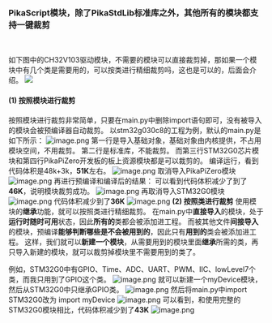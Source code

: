 ### PikaScript模块，除了PikaStdLib标准库之外，其他所有的**模块都支持一键裁剪**
​

如下图中的CH32V103驱动模块，不需要的模块可以直接裁剪掉，那如果一个模块中有几个类是需要用的，可以按类进行精细裁剪吗，这也是可以的，后面会介绍。
![](https://cdn.nlark.com/yuque/0/2021/png/22991477/1638631568309-cbc19553-75be-4915-900a-72fe700b4d16.png#crop=0.0442&crop=0.029&crop=0.9531&crop=1&from=url&height=408&id=BHwGK&margin=%5Bobject%20Object%5D&originHeight=630&originWidth=909&originalType=binary&ratio=1&rotation=0&showTitle=false&status=done&style=none&title=&width=588)
#### (1) 按照模块进行裁剪
按照模块进行裁剪非常简单，只要在main.py中删除import语句即可，没有被导入的模块会被预编译器自动裁剪。
以stm32g030c8的工程为例，默认的main.py是如下所示：
![image.png](https://cdn.nlark.com/yuque/0/2021/png/22991477/1639281734520-d63c222e-6c15-46f6-9349-2aae5e3a22a1.png#clientId=uab51b66f-6123-4&crop=0&crop=0&crop=1&crop=1&from=paste&height=138&id=uc9933b75&margin=%5Bobject%20Object%5D&name=image.png&originHeight=275&originWidth=527&originalType=binary&ratio=1&rotation=0&showTitle=false&size=29373&status=done&style=none&taskId=u08fccc8e-5611-4b16-b461-0b6ac028624&title=&width=263.5)
第一行是导入基础对象，基础对象由内核提供，不占用模块空间，不用裁剪。
第二行是标准库，不能裁剪。
而第三行STM32G0芯片模块和第四行PikaPiZero开发板的板上资源模块都是可以裁剪的。
编译运行，看到代码体积是48k+3k，**51K**左右。
![image.png](https://cdn.nlark.com/yuque/0/2021/png/22991477/1639281670087-0edcd6a5-c1ec-4eb7-aa13-b4af6f856774.png#clientId=uab51b66f-6123-4&crop=0&crop=0&crop=1&crop=1&from=paste&height=42&id=u426872f9&margin=%5Bobject%20Object%5D&name=image.png&originHeight=60&originWidth=744&originalType=binary&ratio=1&rotation=0&showTitle=false&size=13700&status=done&style=none&taskId=u45b3a133-64c1-4e02-8806-a9946ad387e&title=&width=518)
取消导入PikaPiZero模块
![image.png](https://cdn.nlark.com/yuque/0/2021/png/22991477/1639281716434-51e185a4-bbbc-4fe6-8867-9834b0973da1.png#clientId=uab51b66f-6123-4&crop=0&crop=0&crop=1&crop=1&from=paste&height=105&id=u7c822acc&margin=%5Bobject%20Object%5D&name=image.png&originHeight=210&originWidth=536&originalType=binary&ratio=1&rotation=0&showTitle=false&size=22619&status=done&style=none&taskId=uc4ebe541-3d1a-4fa6-8b08-47ea797d4c3&title=&width=268)
再进行预编译和编译后的结果：
可以看到代码体积减少了到了**46K**，说明模块裁剪成功。
![image.png](https://cdn.nlark.com/yuque/0/2021/png/22991477/1639281815845-56657902-ab07-409e-9a3f-f0197370c37c.png#clientId=uab51b66f-6123-4&crop=0&crop=0&crop=1&crop=1&from=paste&height=33&id=u2b752396&margin=%5Bobject%20Object%5D&name=image.png&originHeight=65&originWidth=753&originalType=binary&ratio=1&rotation=0&showTitle=false&size=14886&status=done&style=none&taskId=u10568433-91a2-416f-af13-ab35b9e449c&title=&width=376.5)
再取消导入STM32G0模块
![image.png](https://cdn.nlark.com/yuque/0/2021/png/22991477/1639281843772-333666fe-d348-4616-8f39-5ab63500e3c7.png#clientId=uab51b66f-6123-4&crop=0&crop=0&crop=1&crop=1&from=paste&height=78&id=u8e613994&margin=%5Bobject%20Object%5D&name=image.png&originHeight=156&originWidth=513&originalType=binary&ratio=1&rotation=0&showTitle=false&size=16390&status=done&style=none&taskId=ub1b6884d-b66f-474d-b69c-9d6da6928c4&title=&width=256.5)
代码体积减少到了**36K**
![image.png](https://cdn.nlark.com/yuque/0/2021/png/22991477/1639281899582-c0e013e7-9e75-4faf-8c68-d6c2193a030f.png#clientId=uab51b66f-6123-4&crop=0&crop=0&crop=1&crop=1&from=paste&height=42&id=uf4f61b6b&margin=%5Bobject%20Object%5D&name=image.png&originHeight=84&originWidth=767&originalType=binary&ratio=1&rotation=0&showTitle=false&size=18001&status=done&style=none&taskId=u2fe203ec-72fb-462b-80b1-c1b3f8e349d&title=&width=383.5)
**(2) 按照类进行裁剪**
使用模块的**继承**功能，就可以按照类进行精细裁剪。
在main.py中**直接导入**的模块，处于**运行时随时可用**状态，因此**所有的**类都会被添加进工程。
而被其他文件**间接导入**的模块，预编译**能够判断哪些是不会被用到的**，因此只有**用到的**类会被添加进工程。
这样，我们就可以**新建一个模块**，从需要用到的模块里面**继承**所需的类，再只导入新建的模块，就可以裁剪掉模块里不需要用到的类了。
​

例如，STM32G0中有GPIO、Time、ADC、UART、PWM、IIC、lowLevel7个类，而我只用到了GPIO这个类。
![image.png](https://cdn.nlark.com/yuque/0/2021/png/22991477/1639282316919-0450c010-004a-4d84-891a-14a6d0537e11.png#clientId=uab51b66f-6123-4&crop=0&crop=0&crop=1&crop=1&from=paste&height=377&id=u61d95c30&margin=%5Bobject%20Object%5D&name=image.png&originHeight=754&originWidth=922&originalType=binary&ratio=1&rotation=0&showTitle=false&size=93924&status=done&style=none&taskId=u6a0bc6df-62be-4a19-921b-4232eec3eda&title=&width=461)
就可以新建一个myDevice模块，然后从STM32G0中只继承GPIO类。
![image.png](https://cdn.nlark.com/yuque/0/2021/png/22991477/1639282420803-e73a65a4-2cd2-4bec-bb88-2cb2eae8cede.png#clientId=uab51b66f-6123-4&crop=0&crop=0&crop=1&crop=1&from=paste&height=160&id=ud7564fd2&margin=%5Bobject%20Object%5D&name=image.png&originHeight=320&originWidth=704&originalType=binary&ratio=1&rotation=0&showTitle=false&size=32308&status=done&style=none&taskId=u11446443-a048-48d2-b539-59b561f641b&title=&width=352)
然后将main.py中import STM32G0改为 import myDevice
![image.png](https://cdn.nlark.com/yuque/0/2021/png/22991477/1639282444794-6ca987a5-05f6-4377-af99-718985fae914.png#clientId=uab51b66f-6123-4&crop=0&crop=0&crop=1&crop=1&from=paste&height=127&id=u29f268bf&margin=%5Bobject%20Object%5D&name=image.png&originHeight=254&originWidth=524&originalType=binary&ratio=1&rotation=0&showTitle=false&size=28923&status=done&style=none&taskId=ucb98290c-3cf7-4140-938b-f92151f8d60&title=&width=262)
可以看到，和使用完整的STM32G0模块相比，代码体积减少到了**43K**
![image.png](https://cdn.nlark.com/yuque/0/2021/png/22991477/1639282647369-def83056-27c9-4d35-82f8-2720d9ae0767.png#clientId=uab51b66f-6123-4&crop=0&crop=0&crop=1&crop=1&from=paste&height=40&id=u64d92dd6&margin=%5Bobject%20Object%5D&name=image.png&originHeight=80&originWidth=742&originalType=binary&ratio=1&rotation=0&showTitle=false&size=17829&status=done&style=none&taskId=u67fbb660-279a-4536-80e7-37477bc90dd&title=&width=371)
